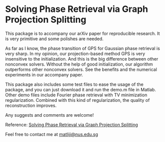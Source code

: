 # Solving Phase Retrieval via Graph Projection Splitting

This package is to accompany our arXiv paper for reproducible research. It is very primitive and some polishes are needed. 

As far as I know, the phase transition of GPS for Gaussian phase retrieval is very sharp. In my opinion, our projection-based method GPS is very insensitive to the initialization.  And this is the big difference between other nonconvex solvers. Without the help of good initialization, our algorithm outperforms other nonconvex solvers.  See the benefits and the numerical experiments in our accompany paper. 

This package also includes some test files to ease the usage of the package, and you can just download it and run the demo.m file in Matlab.  Other demo files include Fourier phase retrieval with TV minimization regularization. Combined with this kind of regularization, the quality of reconstruction improves.

Any suggests and comments are welcome!

Reference: [Solving Phase Retrieval via Graph Projection Splitting](https://arxiv.org/pdf/1910.08714.pdf)

Feel free to contact me at matliji@nus.edu.sg